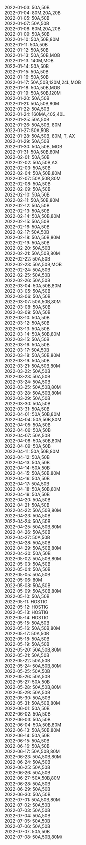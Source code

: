 2022-01-03: 50A,50B\
2022-01-04: 80M,20A,20B\
2022-01-05: 50A,50B\
2022-01-07: 50A,50B\
2022-01-08: 60M,20A,20B\
2022-01-09: 50A,50B\
2022-01-10: 50A,50B,80M\
2022-01-11: 50A,50B\
2022-01-12: 50A,50B\
2022-01-13: 50A,50B,MOB\
2022-01-13: 140M,MOB\
2022-01-14: 50A,50B\
2022-01-15: 50A,50B\
2022-01-16: 50A,50B\
2022-01-17: 50A,50B,120M,24L,MOB\
2022-01-18: 50A,50B,MOB\
2022-01-19: 50A,50B,120M\
2022-01-20: 50A,50B\
2022-01-21: 50A,50B,80M\
2022-01-22: 50A,50B\
2022-01-24: 160MA,40S,40L\
2022-01-25: 50A,50B\
2022-01-26: 50A,50B, 80M\
2022-01-27: 50A,50B\
2022-01-28: 50A,50B, 80M, T, AX\
2022-01-29: 50A,50B\
2022-01-30: 50A,50B, MOB\
2022-01-31: 50A,50B,80M\
2022-02-01: 50A,50B\
2022-02-02: 50A,50B,AX\
2022-02-03: 50A,50B\
2022-02-04: 50A,50B,80M\
2022-02-07: 50A,50B,80M\
2022-02-08: 50A,50B\
2022-02-09: 50A,50B\
2022-02-10: 50A,50B\
2022-02-11: 50A,50B,80M\
2022-02-12: 50A,50B\
2022-02-13: 50A,50B\
2022-02-14: 50A,50B,80M\
2022-02-15: 50A,50B\
2022-02-16: 50A,50B\
2022-02-17: 50A,50B\
2022-02-18: 50A,50B,80M\
2022-02-19: 50A,50B\
2022-02-20: 50A,50B\
2022-02-21: 50A,50B,80M\
2022-02-22: 50A,50B\
2022-02-23: 50A,50B,MOB\
2022-02-24: 50A,50B\
2022-02-25: 50A,50B\
2022-02-26: 50A,50B\
2022-03-04: 50A,50B,80M\
2022-03-05: 50A,50B\
2022-03-06: 50A,50B\
2022-03-07: 50A,50B,80M\
2022-03-08: 50A,50B\
2022-03-09: 50A,50B\
2022-03-10: 50A,50B\
2022-03-12: 50A,50B\
2022-03-13: 50A,50B\
2022-03-14: 50A,50B,80M\
2022-03-15: 50A,50B\
2022-03-16: 50A,50B\
2022-03-17: 50A,50B\
2022-03-18: 50A,50B,80M\
2022-03-19: 50A,50B\
2022-03-21: 50A,50B,80M\
2022-03-22: 50A,50B\
2022-03-23: 50A,50B\
2022-03-24: 50A,50B\
2022-03-25: 50A,50B,80M\
2022-03-28: 50A,50B,80M\
2022-03-29: 50A,50B\
2022-03-30: 50A,50B\
2022-03-31: 50A,50B\
2022-04-01: 50A,50B,80M\
2022-04-04: 50A,50B,80M\
2022-04-05: 50A,50B\
2022-04-06: 50A,50B\
2022-04-07: 50A,50B\
2022-04-08: 50A,50B,80M\
2022-04-09: 50A,50B\
2022-04-11: 50A,50B,80M\
2022-04-12: 50A,50B\
2022-04-13: 50A,50B\
2022-04-14: 50A,50B\
2022-04-15: 50A,50B,80M\
2022-04-16: 50A,50B\
2022-04-17: 50A,50B\
2022-04-18: 50A,50B,80M\
2022-04-19: 50A,50B\
2022-04-20: 50A,50B\
2022-04-21: 50A,50B\
2022-04-22: 50A,50B,80M\
2022-04-23: 50A,50B\
2022-04-24: 50A,50B\
2022-04-25: 50A,50B,80M\
2022-04-26: 50A,50B\
2022-04-27: 50A,50B\
2022-04-28: 50A,50B\
2022-04-29: 50A,50B,80M\
2022-04-30: 50A,50B\
2022-05-02: 50A,50B,80M\
2022-05-03: 50A,50B\
2022-05-04: 50A,50B\
2022-05-05: 50A,50B\
2022-05-06: 80M\
2022-05-08: 50A,50B\
2022-05-09: 50A,50B,80M\
2022-05-10: 50A,50B\
2022-05-11: HOSTIG\
2022-05-12: HOSTIG\
2022-05-13: HOSTIG\
2022-05-14: HOSTIG\
2022-05-15: 50A,50B\
2022-05-16: 50A,50B,80M\
2022-05-17: 50A,50B\
2022-05-18: 50A,50B\
2022-05-19: 50A,50B\
2022-05-20: 50A,50B,80M\
2022-05-21: 50A,50B\
2022-05-22: 50A,50B\
2022-05-24: 50A,50B,80M\
2022-05-25: 50A,50B\
2022-05-26: 50A,50B\
2022-05-27: 50A,50B\
2022-05-28: 50A,50B,80M\
2022-05-29: 50A,50B\
2022-05-30: 50A,50B\
2022-05-31: 50A,50B,80M\
2022-06-01: 50A,50B\
2022-06-02: 50A,50B\
2022-06-03: 50A,50B\
2022-06-04: 50A,50B,80M\
2022-06-13: 50A,50B,80M\
2022-06-14: 50A,50B\
2022-06-15: 50A,50B\
2022-06-16: 50A,50B\
2022-06-17: 50A,50B,80M\
2022-06-23: 50A,50B,80M\
2022-06-24: 50A,50B\
2022-06-25: 50A,50B\
2022-06-26: 50A,50B\
2022-06-27: 50A,50B,80M\
2022-06-28: 50A,50B\
2022-06-29: 50A,50B\
2022-06-30: 50A,50B\
2022-07-01: 50A,50B,80M\
2022-07-02: 50A,50B\
2022-07-03: 50A,50B\
2022-07-04: 50A,50B\
2022-07-05: 50A,50B\
2022-07-06: 50A,50B\
2022-07-07: 50A,50B\
2022-07-08: 50A,50B,80M\

